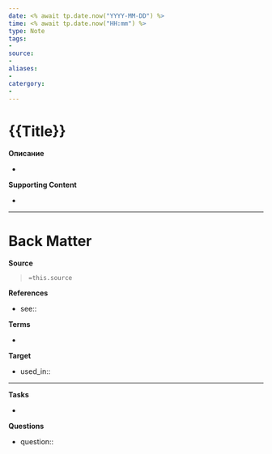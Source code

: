 ```yaml
---
date: <% await tp.date.now("YYYY-MM-DD") %>
time: <% await tp.date.now("HH:mm") %>
type: Note
tags:
-
source: 
-
aliases: 
-
catergory: 
-
---
```


# {{Title}}

**Описание**
<!-- Main content in body of my note  -->
- 

**Supporting Content**
<!-- Supporting content in tail of my note  -->
- 

---
# Back Matter

**Source**
<!-- Always keep a link to the source- --> 
>`=this.source`

**References**
<!-- Links to pages not referenced in the content. see: [[related note]] because <reason> -->
- see:: 

**Terms**
<!-- Links to definition pages. -->
- 

**Target**
<!-- Link to project note or externaly published content. -->
- used_in::

---
**Tasks**
<!-- What remains to be done with this note? --> 
- 

**Questions**
<!-- What remains for you to consider? --> 
- question::

